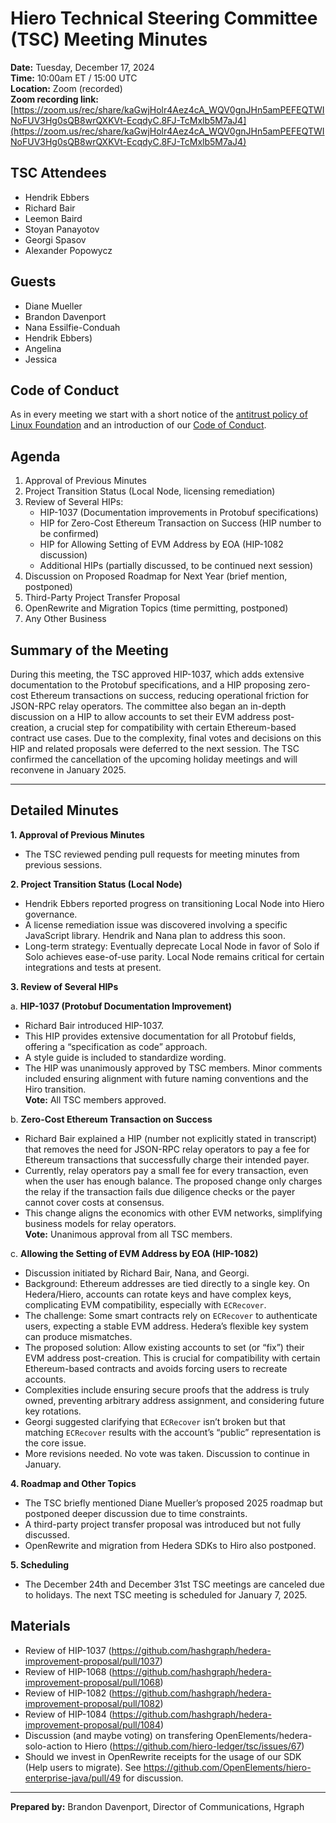 # Hiero Technical Steering Committee (TSC) Meeting Minutes

**Date:** Tuesday, December 17, 2024  
**Time:** 10:00am ET / 15:00 UTC  
**Location:** Zoom (recorded)  
**Zoom recording link:** [https://zoom.us/rec/share/kaGwjHolr4Aez4cA_WQV0gnJHn5amPEFEQTWINoFUV3Hg0sQB8wrQXKVt-EcqdyC.8FJ-TcMxlb5M7aJ4](https://zoom.us/rec/share/kaGwjHolr4Aez4cA_WQV0gnJHn5amPEFEQTWINoFUV3Hg0sQB8wrQXKVt-EcqdyC.8FJ-TcMxlb5M7aJ4)

## TSC Attendees
- Hendrik Ebbers
- Richard Bair
- Leemon Baird
- Stoyan Panayotov
- Georgi Spasov
- Alexander Popowycz

## Guests

- Diane Mueller
- Brandon Davenport
- Nana Essilfie-Conduah
- Hendrik Ebbers)
- Angelina
- Jessica

## Code of Conduct

As in every meeting we start with a short notice of the [antitrust policy of Linux Foundation](https://www.linuxfoundation.org/legal/antitrust-policy) and an introduction of our [Code of Conduct](https://www.lfdecentralizedtrust.org/code-of-conduct).

## Agenda
1. Approval of Previous Minutes
2. Project Transition Status (Local Node, licensing remediation)
3. Review of Several HIPs:
   - HIP-1037 (Documentation improvements in Protobuf specifications)
   - HIP for Zero-Cost Ethereum Transaction on Success (HIP number to be confirmed)
   - HIP for Allowing Setting of EVM Address by EOA (HIP-1082 discussion)
   - Additional HIPs (partially discussed, to be continued next session)
4. Discussion on Proposed Roadmap for Next Year (brief mention, postponed)
5. Third-Party Project Transfer Proposal
6. OpenRewrite and Migration Topics (time permitting, postponed)
7. Any Other Business

## Summary of the Meeting

During this meeting, the TSC approved HIP-1037, which adds extensive documentation to the Protobuf specifications, and a HIP proposing zero-cost Ethereum transactions on success, reducing operational friction for JSON-RPC relay operators. The committee also began an in-depth discussion on a HIP to allow accounts to set their EVM address post-creation, a crucial step for compatibility with certain Ethereum-based contract use cases. Due to the complexity, final votes and decisions on this HIP and related proposals were deferred to the next session. The TSC confirmed the cancellation of the upcoming holiday meetings and will reconvene in January 2025.

---

## Detailed Minutes

**1. Approval of Previous Minutes**  
- The TSC reviewed pending pull requests for meeting minutes from previous sessions.   

**2. Project Transition Status (Local Node)**  
- Hendrik Ebbers reported progress on transitioning Local Node into Hiero governance.  
- A license remediation issue was discovered involving a specific JavaScript library. Hendrik and Nana plan to address this soon.  
- Long-term strategy: Eventually deprecate Local Node in favor of Solo if Solo achieves ease-of-use parity. Local Node remains critical for certain integrations and tests at present.

**3. Review of Several HIPs**

   a. **HIP-1037 (Protobuf Documentation Improvement)**  
   - Richard Bair introduced HIP-1037.  
   - This HIP provides extensive documentation for all Protobuf fields, offering a “specification as code” approach.  
   - A style guide is included to standardize wording.  
   - The HIP was unanimously approved by TSC members. Minor comments included ensuring alignment with future naming conventions and the Hiro transition.  
   **Vote:** All TSC members approved.

   b. **Zero-Cost Ethereum Transaction on Success**  
   - Richard Bair explained a HIP (number not explicitly stated in transcript) that removes the need for JSON-RPC relay operators to pay a fee for Ethereum transactions that successfully charge their intended payer.  
   - Currently, relay operators pay a small fee for every transaction, even when the user has enough balance. The proposed change only charges the relay if the transaction fails due diligence checks or the payer cannot cover costs at consensus.  
   - This change aligns the economics with other EVM networks, simplifying business models for relay operators.  
   **Vote:** Unanimous approval from all TSC members.

   c. **Allowing the Setting of EVM Address by EOA (HIP-1082)**  
   - Discussion initiated by Richard Bair, Nana, and Georgi.  
   - Background: Ethereum addresses are tied directly to a single key. On Hedera/Hiero, accounts can rotate keys and have complex keys, complicating EVM compatibility, especially with `ECRecover`.  
   - The challenge: Some smart contracts rely on `ECRecover` to authenticate users, expecting a stable EVM address. Hedera’s flexible key system can produce mismatches.  
   - The proposed solution: Allow existing accounts to set (or “fix”) their EVM address post-creation. This is crucial for compatibility with certain Ethereum-based contracts and avoids forcing users to recreate accounts.  
   - Complexities include ensuring secure proofs that the address is truly owned, preventing arbitrary address assignment, and considering future key rotations.  
   - Georgi suggested clarifying that `ECRecover` isn’t broken but that matching `ECRecover` results with the account’s “public” representation is the core issue.  
   - More revisions needed. No vote was taken. Discussion to continue in January.

**4. Roadmap and Other Topics**  
- The TSC briefly mentioned Diane Mueller’s proposed 2025 roadmap but postponed deeper discussion due to time constraints.  
- A third-party project transfer proposal was introduced but not fully discussed.  
- OpenRewrite and migration from Hedera SDKs to Hiro also postponed.

**5. Scheduling**  
- The December 24th and December 31st TSC meetings are canceled due to holidays. The next TSC meeting is scheduled for January 7, 2025.

## Materials
- Review of HIP-1037 (https://github.com/hashgraph/hedera-improvement-proposal/pull/1037)
- Review of HIP-1068 (https://github.com/hashgraph/hedera-improvement-proposal/pull/1068)
- Review of HIP-1082 (https://github.com/hashgraph/hedera-improvement-proposal/pull/1082)
- Review of HIP-1084 (https://github.com/hashgraph/hedera-improvement-proposal/pull/1084)
- Discussion (and maybe voting) on transfering OpenElements/hedera-solo-action to Hiero (https://github.com/hiero-ledger/tsc/issues/67)
- Should we invest in OpenRewrite receipts for the usage of our SDK (Help users to migrate). See https://github.com/OpenElements/hiero-enterprise-java/pull/49 for discussion.

---

**Prepared by:** Brandon Davenport, Director of Communications, Hgraph